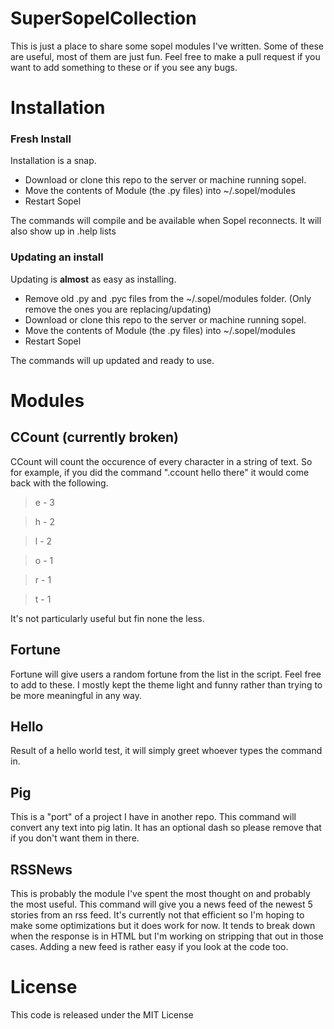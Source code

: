 # SuperSopelCollection

This is just a place to share some sopel modules I've written. Some of these are useful, most of them are just fun. Feel free to make a pull request if you want to add something to these or if you see any bugs. 

# Installation

### Fresh Install

Installation is a snap. 

- Download or clone this repo to the server or machine running sopel.
- Move the contents of Module (the .py files) into ~/.sopel/modules
- Restart Sopel

The commands will compile and be available when Sopel reconnects. It will also show up in .help lists

### Updating an install

Updating is **almost** as easy as installing.

- Remove old .py and .pyc files from the ~/.sopel/modules folder. (Only remove the ones you are replacing/updating)
- Download or clone this repo to the server or machine running sopel.
- Move the contents of Module (the .py files) into ~/.sopel/modules
- Restart Sopel

The commands will up updated and ready to use. 

# Modules

## CCount (currently broken)

CCount will count the occurence of every character in a string of text. So for example, if you did the command ".ccount hello there" it would come back with the following.

> e - 3

> h - 2

> l - 2

> o - 1

> r - 1

> t - 1

It's not particularly useful but fin none the less.

## Fortune

Fortune will give users a random fortune from the list in the script. Feel free to add to these. I mostly kept the theme light and funny rather than trying to be more meaningful in any way. 

## Hello

Result of a hello world test, it will simply greet whoever types the command in.

## Pig

This is a "port" of a project I have in another repo. This command will convert any text into pig latin. It has an optional dash so please remove that if you don't want them in there.

## RSSNews

This is probably the module I've spent the most thought on and probably the most useful. This command will give you a news feed of the newest 5 stories from an rss feed. It's currently not that efficient so I'm hoping to make some optimizations but it does work for now. It tends to break down when the response is in HTML but I'm working on stripping that out in those cases. Adding a new feed is rather easy if you look at the code too.

# License

This code is released under the MIT License
